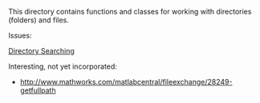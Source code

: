 This directory contains functions and classes for working with directories (folders) and files.

Issues:

[Directory Searching](DirectorySearching.md)

Interesting, not yet incorporated:

- http://www.mathworks.com/matlabcentral/fileexchange/28249-getfullpath
